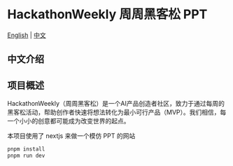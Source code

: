 # HackathonWeekly 周周黑客松 PPT

[English](#english) | [中文](#chinese)

<h2 id="chinese">中文介绍</h2>

## 项目概述

HackathonWeekly（周周黑客松）是一个AI产品创造者社区，致力于通过每周的黑客松活动，帮助创作者快速将想法转化为最小可行产品（MVP）。我们相信，每一个小小的创意都可能成为改变世界的起点。

本项目使用了 nextjs 来做一个模仿 PPT 的网站

```bash
pnpm install
pnpm run dev
```